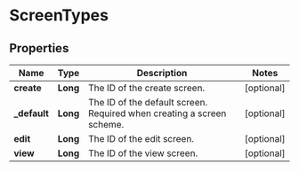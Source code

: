 # ScreenTypes

## Properties
Name | Type | Description | Notes
------------ | ------------- | ------------- | -------------
**create** | **Long** | The ID of the create screen. |  [optional]
**_default** | **Long** | The ID of the default screen. Required when creating a screen scheme. |  [optional]
**edit** | **Long** | The ID of the edit screen. |  [optional]
**view** | **Long** | The ID of the view screen. |  [optional]
